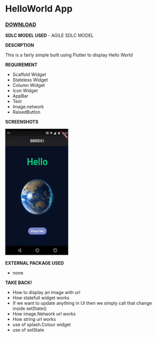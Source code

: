 # HelloWorld App

### [**DOWNLOAD**](https://drive.google.com/file/d/1bpT1Ra5VqJkhvDnGQ6LNbOuH_8ylqNu/view?usp=sharing)

**SDLC MODEL USED**
	- AGILE SDLC MODEL

**DESCRPTION**

This is a fairly simple built using Flutter to display Hello World

**REQUIREMENT**

 - Scaffold Widget
 - Stateless Widget
 - Column Widget
 - Icon Widget
 - AppBar
 - Text
 - Image.network
 - RaisedButton


 **SCREENSHOTS**
 
 <img width="200"  height = "400" src="lib/image.png"></img>

**EXTERNAL PACKAGE USED**

 - none

**TAKE BACK!**

 - How to display an image with url
 - How statefull widget works 
 - If we want to update anything in UI then we simply call that change inside setState()
 - How image.Network url works
 - How string url works
 - use of splash.Colour widget 
 - use of setState


